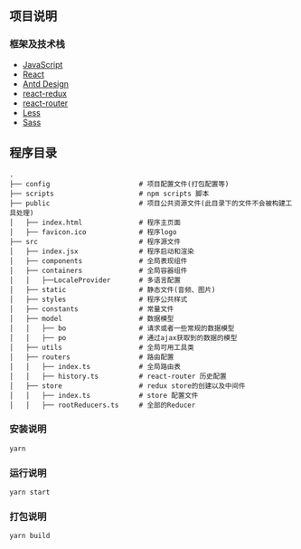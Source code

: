 ## 项目说明

### 框架及技术栈

* [JavaScript](https://www.javascript.com/)
* [React](https://reactjs.org/)
* [Antd Design](https://ant.design)
* [react-redux](https://github.com/reactjs/react-redux)
* [react-router](https://github.com/ReactTraining/react-router)
* [Less](http://lesscss.cn/)
* [Sass](https://www.sass.hk/)

## 程序目录

```
.
├── config                      # 项目配置文件(打包配置等)
├── scripts                     # npm scripts 脚本
├── public                      # 项目公共资源文件(此目录下的文件不会被构建工具处理)
│   ├── index.html              # 程序主页面
│   ├── favicon.ico             # 程序logo
├── src                         # 程序源文件
│   ├── index.jsx               # 程序启动和渲染
│   ├── components              # 全局表现组件
│   ├── containers              # 全局容器组件
│   │   ├──LocaleProvider       # 多语言配置
│   ├── static                  # 静态文件(音频、图片)
│   ├── styles                  # 程序公共样式
│   ├── constants               # 常量文件
│   ├── model                   # 数据模型
│   │   ├── bo                  # 请求或者一些常规的数据模型
│   │   ├── po                  # 通过ajax获取到的数据的模型
│   ├── utils                   # 全局可用工具类
│   ├── routers                 # 路由配置
│   │   ├── index.ts            # 全局路由表
│   │   ├── history.ts          # react-router 历史配置
│   ├── store                   # redux store的创建以及中间件
│   │   ├── index.ts            # store 配置文件
│   │   ├── rootReducers.ts     # 全部的Reducer
```

### 安装说明

```shell
yarn
```

### 运行说明

```shell
yarn start
```

### 打包说明

```shell
yarn build
```
